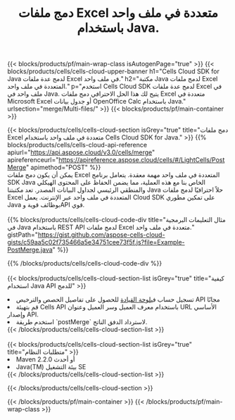 ﻿---
title:  دمج ملفات Excel متعددة في ملف واحد باستخدام Java.
description:  واجهات برمجة التطبيقات السحابية وحزم SDK لدمج ملفات Excel المتعددة باستخدام Java.
---
{{< blocks/products/pf/main-wrap-class isAutogenPage="true" >}}
{{< blocks/products/cells/cells-cloud-upper-banner h1="Cells Cloud SDK for Java لدمج عدة ملفات Excel في ملف واحد." h2="مكتبة Java لدمج ملفات Excel المتعددة في ملف واحد." p="استخدم Cells Cloud SDK لدمج عدة ملفات Excel في ملف واحد في Java. يتيح لك هذا الحل الاحترافي دمج ملفات Excel متعددة في Microsoft Excel أو جدول بيانات OpenOffice Calc باستخدام Java." urlsection="merge/Multi-files/" >}}
{{< blocks/products/pf/main-container >}}

{{< blocks/products/cells/cells-cloud-section isGrey="true" title="دمج ملفات Excel متعددة في ملف واحد باستخدام Cells Cloud SDK for Java." >}}
{{% blocks/products/cells/cells-cloud-api-reference apiurl="https://api.aspose.cloud/v3.0/cells/merge" apireferenceurl="https://apireference.aspose.cloud/cells/#/LightCells/PostMerge" apimethod="POST" %}}
<br/>
يمكن أن يكون دمج ملفات Excel المتعددة في ملف واحد مهمة معقدة. يتعامل برنامج SDK Java الخاص بنا مع هذه العملية، مما يضمن الحفاظ على المحتوى الهيكلي والمنطقي الرئيسي لجداول البيانات المصدر. تعد مكتبتنا Java حلاً احترافيًا لدمج ملفات Excel المتعددة في ملف واحد عبر الإنترنت. يعمل Cloud SDK على تمكين مطوري Java بوظائف قوية وAPI قوي.
<br/>
<br/>
{{% blocks/products/cells/cells-cloud-code-div title="مثال التعليمات البرمجية في Java باستخدام REST API لدمج ملفات Excel متعددة في ملف واحد." gistPath="https://gist.github.com/aspose-cells-cloud-gists/c59aa5c02f735466a5e34751cee73f5f.js?file=Example-PostMerge.java" %}}
  
{{% /blocks/products/cells/cells-cloud-code-div %}}
<br/>
<br/>
{{< blocks/products/cells/cells-cloud-section-list isGrey="true" title="كيفية استخدام Java API للدمج" >}}
<li> تسجيل حساب في<a href="https://dashboard.aspose.cloud/">لوحة القيادة</a> للحصول على تفاصيل الحصص والترخيص API مجانًا</li>
<li>قم بتهيئة Cells API باستخدام معرف العميل وسر العميل وعنوان URL الأساسي وإصدار API.</li>
<li>استخدم طريقة `postMerge` لاسترداد الدفق الناتج.</li>
{{< /blocks/products/cells/cells-cloud-section-list >}}
<br/>
<br/>
{{< blocks/products/cells/cells-cloud-section-list isGrey="true" title="متطلبات النظام" >}}
<li>Maven 2.2.0 أو أحدث</li>
<li>Java(TM) بيئة التشغيل SE</li>
{{< /blocks/products/cells/cells-cloud-section-list >}}

{{< /blocks/products/cells/cells-cloud-section >}}

{{< /blocks/products/pf/main-container >}}
{{< /blocks/products/pf/main-wrap-class >}}
